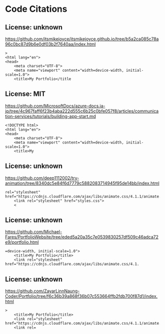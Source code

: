 # Code Citations

## License: unknown
https://github.com/itsmikejoyce/itsmikejoyce.github.io/tree/b5a2ca085c78a96c0bc87d9b6e0df03b2f7640aa/index.html

```
>
<html lang="en">
<head>
    <meta charset="UTF-8">
    <meta name="viewport" content="width=device-width, initial-scale=1.0">
    <title>My Portfolio</title
```


## License: MIT
https://github.com/MicrosoftDocs/azure-docs.ja-jp/tree/4c967faff6f23b4aba222d555c6b25c0bfe057f8/articles/communication-services/tutorials/building-app-start.md

```
<!DOCTYPE html>
<html lang="en">
<head>
    <meta charset="UTF-8">
    <meta name="viewport" content="width=device-width, initial-scale=1.0">
    <title>My
```


## License: unknown
https://github.com/deep1112002/try-animation/tree/8340dc5e84f6d7779c5882083714945f95de14bb/index.html

```
rel="stylesheet" href="https://cdnjs.cloudflare.com/ajax/libs/animate.css/4.1.1/animate.min.css">
    <link rel="stylesheet" href="styles.css">
    <
```


## License: unknown
https://github.com/Michael-Fares/PortfolioWebsite/tree/eded5a20a35c7e0539830257df509c46adca72e9/portfolio.html

```
=device-width, initial-scale=1.0">
    <title>My Portfolio</title>
    <link rel="stylesheet" href="https://cdnjs.cloudflare.com/ajax/libs/animate.css/4.1.
```


## License: unknown
https://github.com/ZayarLinnNaung-Coder/Portfolio/tree/f6c36b39a868f36b07c553664ffb2fdb700f87d1/index.html

```
>
    <title>My Portfolio</title>
    <link rel="stylesheet" href="https://cdnjs.cloudflare.com/ajax/libs/animate.css/4.1.1/animate.min.css">
    <link rel=
```

